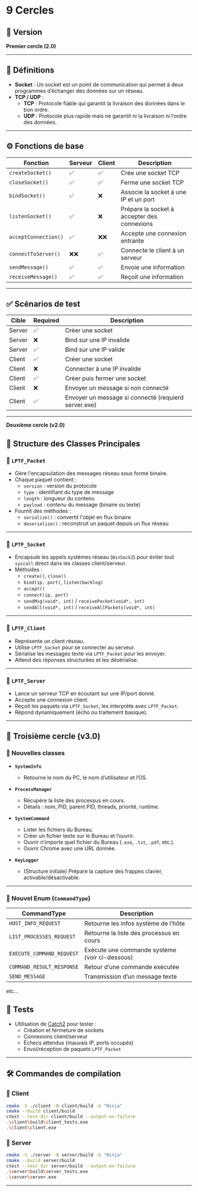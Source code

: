 # 9 Cercles

## 📁 Version

**Premier cercle (2.0)**

---
## 🔌 Définitions

- **Socket** : Un socket est un point de communication qui permet à deux programmes d’échanger des données sur un réseau.
- **TCP / UDP** :
  - **TCP** : Protocole fiable qui garantit la livraison des données dans le bon ordre.
  - **UDP** : Protocole plus rapide mais ne garantit ni la livraison ni l’ordre des données.

---

## ⚙️ Fonctions de base

| Fonction             | Serveur | Client | Description                                 |
|----------------------|---------|--------|---------------------------------------------|
| `createSocket()`     | ✅       | ✅      | Crée une socket TCP                         |
| `closeSocket()`      | ✅       | ✅      | Ferme une socket TCP                        |
| `bindSocket()`       | ✅       | ❌      | Associe la socket à une IP et un port       |
| `listenSocket()`     | ✅       | ❌      | Prépare la socket à accepter des connexions |
| `acceptConnection()` | ✅       | ❌❌     | Accepte une connexion entrante              |
| `connectToServer()`  | ❌❌     | ✅      | Connecte le client à un serveur             |
| `sendMessage()`      | ✅       | ✅      | Envoie une information                      |
| `receiveMessage()`   | ✅       | ✅      | Reçoit une information                      |

---

## ✅ Scénarios de test

| Cible  | Required | Description                                            |
|--------|----------|--------------------------------------------------------|
| Server | ✅        | Créer une socket                                     |
| Server | ❌        | Bind sur une IP invalide                             |
| Server | ✅        | Bind sur une IP valide                               |
| Client | ✅        | Créer une socket                                     |
| Client | ❌        | Connecter à une IP invalide                          |
| Client | ✅        | Créer puis fermer une socket                         |
| Client | ❌        | Envoyer un message si non connecté                   |
| Client | ✅        | Envoyer un message si connecté (requierd server.exe) |

---

**Deuxième cercle (v2.0)**

## 🧱 Structure des Classes Principales

### 🔷 `LPTF_Packet`
- Gère l'encapsulation des messages réseau sous forme binaire.
- Chaque paquet contient :
  - `version` : version du protocole
  - `type` : identifiant du type de message
  - `length` : longueur du contenu
  - `payload` : contenu du message (binaire ou texte)
- Fournit des méthodes :
  - `serialize()` : convertit l'objet en flux binaire
  - `deserialize()` : reconstruit un paquet depuis un flux réseau
---

### 🔷 `LPTF_Socket`
- Encapsule les appels systèmes réseau (`WinSock2`) pour éviter tout `syscall` direct dans les classes client/serveur.
- Méthodes :
  - `create()`, `close()`
  - `bind(ip, port)`, `listen(backlog)`
  - `accept()`
  - `connect(ip, port)`
  - `sendMsg(void*, int)` / `receivePacket(void*, int)`
  - `sendAll(void*, int)` / `receiveAllPackets(void*, int)`

---

### 🔷 `LPTF_Client`
- Représente un client réseau.
- Utilise `LPTF_Socket` pour se connecter au serveur.
- Sérialise les messages texte via `LPTF_Packet` pour les envoyer.
- Attend des réponses structurées et les désérialise.

---

### 🔷 `LPTF_Server`
- Lance un serveur TCP en écoutant sur une IP/port donné.
- Accepte une connexion client.
- Reçoit les paquets via `LPTF_Socket`, les interprète avec `LPTF_Packet`.
- Répond dynamiquement (écho ou traitement basique).

---

## 🧱 Troisième cercle (v3.0)

### 🔷 Nouvelles classes

- **`SystemInfo`**
  - Retourne le nom du PC, le nom d’utilisateur et l’OS.

- **`ProcessManager`**
  - Récupère la liste des processus en cours.
  - Détails : nom, PID, parent PID, threads, priorité, runtime.

- **`SystemCommand`**
  - Lister les fichiers du Bureau.
  - Créer un fichier texte sur le Bureau et l’ouvrir.
  - Ouvrir n’importe quel fichier du Bureau (`.exe`, `.txt`, `.pdf`, etc.).
  - Ouvrir Chrome avec une URL donnée.

- **`KeyLogger`**
  - (Structure initiale) Prépare la capture des frappes clavier, activable/désactivable.

---

### 🔷 Nouvel Enum (`CommandType`)

| CommandType                  | Description                                               |
|------------------------------|-----------------------------------------------------------|
| `HOST_INFO_REQUEST`          | Retourne les infos système de l’hôte                     |
| `LIST_PROCESSES_REQUEST`     | Retourne la liste des processus en cours                  |
| `EXECUTE_COMMAND_REQUEST`    | Exécute une commande système (voir ci-dessous)            |
| `COMMAND_RESULT_RESPONSE`    | Retour d’une commande exécutée                           |
| `SEND_MESSAGE`               | Transmission d’un message texte                          |
etc...

## 🧪 Tests
- Utilisation de [Catch2](https://github.com/catchorg/Catch2) pour tester :
  - Création et fermeture de sockets
  - Connexions client/serveur
  - Échecs attendus (mauvais IP, ports occupés)
  - Envoi/réception de paquets `LPTF_Packet`

---

## 🛠️ Commandes de compilation

### 🔹 Client

```bash
cmake -S ./client -B client/build -G "Ninja"
cmake --build client/build
ctest --test-dir client/build --output-on-failure
.\client\build\client_tests.exe
.\client\client.exe
```

### 🔹 Server

```bash
cmake -S ./server -B server/build -G "Ninja"
cmake --build server/build
ctest --test-dir server/build --output-on-failure
.\server\build\server_tests.exe
.\server\server.exe
```
---

